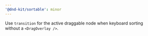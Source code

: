```yaml
---
'@dnd-kit/sortable': minor
---
```


Use `transition` for the active draggable node when keyboard sorting without a `<DragOverlay />`.
